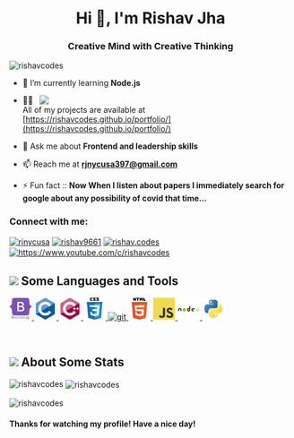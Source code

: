 <h1 align="center">Hi 👋, I'm Rishav Jha</h1>
<h3 align="center">Creative Mind with Creative Thinking</h3>

<p align="left"> <img src="https://komarev.com/ghpvc/?username=rishavcodes&label=Profile%20views&color=0e75b6&style=flat" alt="rishavcodes" /> </p>

- 🌱 I’m currently learning **Node.js**

<img src="https://firebasestorage.googleapis.com/v0/b/fir-e1cc4.appspot.com/o/laptops-593296.jpg?alt=media&token=d5244c4a-7119-4ecf-888c-6662be50ee02" width="450" align="right"/>

- 👨‍💻 All of my projects are available at [https://rishavcodes.github.io/portfolio/](https://rishavcodes.github.io/portfolio/)

- 💬 Ask me about **Frontend and leadership skills**

- 📫  Reach me at **rjnycusa397@gmail.com**

- ⚡ Fun fact :: **Now When I listen about papers I immediately search for google about any possibility of covid that time...**

<h3 align="left">Connect with me:</h3><p align="left">
<a href="https://twitter.com/rjnycusa" target="blank"><img align="center" src="https://raw.githubusercontent.com/rahuldkjain/github-profile-readme-generator/master/src/images/icons/Social/twitter.svg" alt="rjnycusa" height="30" width="40" /></a>
<a href="https://linkedin.com/in/rishav9661" target="blank"><img align="center" src="https://raw.githubusercontent.com/rahuldkjain/github-profile-readme-generator/master/src/images/icons/Social/linked-in-alt.svg" alt="rishav9661" height="30" width="40" /></a>
<a href="https://instagram.com/rishav.codes" target="blank"><img align="center" src="https://raw.githubusercontent.com/rahuldkjain/github-profile-readme-generator/master/src/images/icons/Social/instagram.svg" alt="rishav.codes" height="30" width="40" /></a>
<a href="https://www.youtube.com/c/rishavcodes" target="blank"><img align="center" src="https://raw.githubusercontent.com/rahuldkjain/github-profile-readme-generator/master/src/images/icons/Social/youtube.svg" alt="https://www.youtube.com/c/rishavcodes" height="30" width="40" /></a>
</p>

## <img src="https://media2.giphy.com/media/QssGEmpkyEOhBCb7e1/giphy.gif?cid=ecf05e47a0n3gi1bfqntqmob8g9aid1oyj2wr3ds3mg700bl&rid=giphy.gif" width="50px"> Some Languages and Tools
<p align="left"> <a href="https://getbootstrap.com" target="_blank" rel="noreferrer"> <img src="https://raw.githubusercontent.com/devicons/devicon/master/icons/bootstrap/bootstrap-plain-wordmark.svg" alt="bootstrap" width="40" height="40"/> </a> <a href="https://www.cprogramming.com/" target="_blank" rel="noreferrer"> <img src="https://raw.githubusercontent.com/devicons/devicon/master/icons/c/c-original.svg" alt="c" width="40" height="40"/> </a> <a href="https://www.w3schools.com/cpp/" target="_blank" rel="noreferrer"> <img src="https://raw.githubusercontent.com/devicons/devicon/master/icons/cplusplus/cplusplus-original.svg" alt="cplusplus" width="40" height="40"/> </a> <a href="https://www.w3schools.com/css/" target="_blank" rel="noreferrer"> <img src="https://raw.githubusercontent.com/devicons/devicon/master/icons/css3/css3-original-wordmark.svg" alt="css3" width="40" height="40"/> </a> <a href="https://git-scm.com/" target="_blank" rel="noreferrer"> <img src="https://www.vectorlogo.zone/logos/git-scm/git-scm-icon.svg" alt="git" width="40" height="40"/> </a> <a href="https://www.w3.org/html/" target="_blank" rel="noreferrer"> <img src="https://raw.githubusercontent.com/devicons/devicon/master/icons/html5/html5-original-wordmark.svg" alt="html5" width="40" height="40"/> </a> <a href="https://developer.mozilla.org/en-US/docs/Web/JavaScript" target="_blank" rel="noreferrer"> <img src="https://raw.githubusercontent.com/devicons/devicon/master/icons/javascript/javascript-original.svg" alt="javascript" width="40" height="40"/> </a> <a href="https://nodejs.org" target="_blank" rel="noreferrer"> <img src="https://raw.githubusercontent.com/devicons/devicon/master/icons/nodejs/nodejs-original-wordmark.svg" alt="nodejs" width="40" height="40"/> </a><a href="https://www.python.org" target="_blank" rel="noreferrer"> <img src="https://raw.githubusercontent.com/devicons/devicon/master/icons/python/python-original.svg" alt="python" width="40" height="40"/> </a> </p>

<br>

## <img src="https://media0.giphy.com/media/cNZqrH5IzOG0xrlWks/giphy.gif?cid=ecf05e47map255q427en9uprqc1sb0unjq5k4fnqg5pmhhs4&rid=giphy.gif&ct=s" width="50px"> About Some Stats

<p><img align="left" src="https://github-readme-stats.vercel.app/api/top-langs?username=rishavcodes&show_icons=true&theme=dark&background=0d1117&locale=en&&text_color=ffffff&&layout=compact" alt="rishavcodes" /></p>



<p>&nbsp;<img align="center" src="https://github-readme-stats.vercel.app/api?username=rishavcodes&theme=dark&background=0d1117&show_icons=true&locale=en" alt="rishavcodes" /></p>

<p><img align="center" src="https://github-readme-streak-stats.herokuapp.com/?user=rishavcodes&theme=dark" alt="rishavcodes" /></p>

 #### Thanks for watching my profile! Have a nice day!
